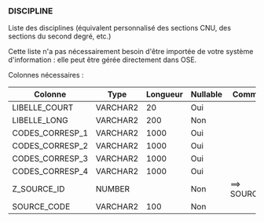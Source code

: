 ### DISCIPLINE

Liste des disciplines (équivalent personnalisé des sections CNU, des sections du second degré, etc.)

Cette liste n'a pas nécessairement besoin d'être importée de votre système d'information : elle peut être gérée directement dans OSE.

Colonnes nécessaires :


|Colonne        |Type    |Longueur|Nullable|Commentaire|
|---------------|--------|--------|--------|-----------|
|LIBELLE_COURT  |VARCHAR2|20      |Oui     |           |
|LIBELLE_LONG   |VARCHAR2|200     |Non     |           |
|CODES_CORRESP_1|VARCHAR2|1000    |Oui     |           |
|CODES_CORRESP_2|VARCHAR2|1000    |Oui     |           |
|CODES_CORRESP_3|VARCHAR2|1000    |Oui     |           |
|CODES_CORRESP_4|VARCHAR2|1000    |Oui     |           |
|Z_SOURCE_ID    |NUMBER  |        |Non     |==> SOURCE.CODE|
|SOURCE_CODE    |VARCHAR2|100     |Non     |           |
